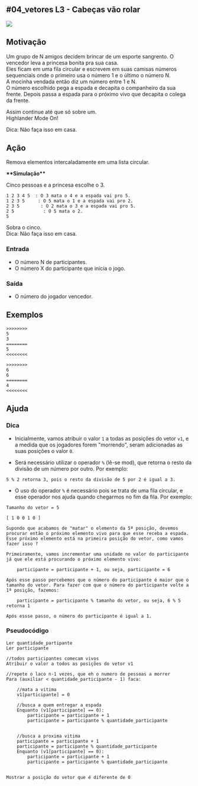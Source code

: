 ## #04_vetores L3 - Cabeças vão rolar


![](__capa.jpg)

## Motivação

Um grupo de N amigos decidem brincar de um esporte sangrento. O vencedor leva a princesa bonita pra sua casa.  
Eles ficam em uma fila circular e escrevem em suas camisas números sequenciais onde o primeiro usa o número 1 e o último o número N.  
A mocinha vendada então diz um número entre 1 e N.  
O número escolhido pega a espada e decapita o companheiro da sua frente. Depois passa a espada para o próximo vivo que decapita o colega da frente.  
  
Assim continue até que só sobre um.  
Highlander Mode On!  
  
Dica: Não faça isso em casa.  
  
## Ação

Remova elementos intercaladamente em uma lista circular.  

**\*\*Simulação\*\***
  
Cinco pessoas e a princesa escolhe o 3.  
  
    1 2 3 4 5  : O 3 mata o 4 e a espada vai pro 5.  
    1 2 3 5     : O 5 mata o 1 e a espada vai pro 2.  
    2 3 5        : O 2 mata o 3 e a espada vai pro 5.  
    2 5           : O 5 mata o 2.  
    5  
  
Sobra o cinco.  
Dica: Não faça isso em casa.

### Entrada

*   O número N de participantes.  
*   O número X do participante que inicia o jogo.  

### Saída

*   O número do jogador vencedor.

## Exemplos

```
>>>>>>>>
5 
3
========
5
<<<<<<<<

>>>>>>>>
6
6
========
4
<<<<<<<<
```

## Ajuda

### Dica
- Inicialmente, vamos atribuir o valor `1` a todas as posições do vetor `v1`, e a medida que os jogadores forem "morrendo", seram adicionadas as suas posições o valor `0`.
  
- Será necessário utilizar o operador `%` (lê-se mod), que retorna o resto da divisão de um número por outro. Por exemplo:
```
5 % 2 retorna 3, pois o resto da divisão de 5 por 2 é igual a 3.
```

- O uso do operador `%` é necessário pois se trata de uma fila circular, e esse operador nos ajuda quando chegarmos no fim da fila. Por exemplo:
```
Tamanho do vetor = 5

[ 1 0 0 1 0 ]

Supondo que acabamos de "matar" o elemento da 5ª posição, devemos procurar então o próximo elemento vivo para que esse receba a espada. Esse próximo elemento está na primeira posição do vetor, como vamos fazer isso ? 

Primeiramente, vamos incrementar uma unidade no valor do participante já que ele está procurando o próximo elemento vivo:

    participante = participante + 1, ou seja, participante = 6

Após esse passo percebemos que o número do participante é maior que o tamanho do vetor. Para fazer com que o número do participante volte a 1ª posição, fazemos:

    participante = participante % tamanho do vetor, ou seja, 6 % 5 retorna 1

Após essse passo, o número do participante é igual a 1.
```

### Pseudocódigo
```
Ler quantidade_partipante
Ler participante

//todos participantes comecam vivos
Atribuir o valor a todos as posições do vetor v1

//repete o laco n-1 vezes, que eh o numero de pessoas a morrer
Para (auxiliar < quantidade_participante - 1) faca: 

    //mata a vitima
    v1[participante] = 0 

    //busca a quem entregar a espada
    Enquanto (v1[participante] == 0): 
        participante = participante + 1
        participante = participante % quantidade_participante

    
    //busca a proxima vitima
    participante = participante + 1
    participante = participante % quantidade_participante
    Enquanto (v1[participante] == 0):
        participante = participante + 1
        participante = participante % quantidade_participante


Mostrar a posição do vetor que é diferente de 0
```